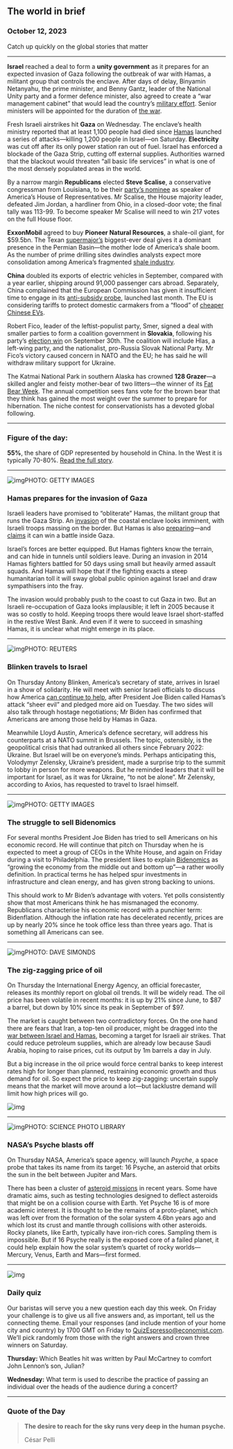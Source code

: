 ## The world in brief

### October 12, 2023

Catch up quickly on the global stories that matter



------



**Israel** reached a deal to form a **unity government** as it prepares for an expected invasion of Gaza following the outbreak of war with Hamas, a militant group that controls the enclave. After days of delay, Binyamin Netanyahu, the prime minister, and Benny Gantz, leader of the National Unity party and a former defence minister, also agreed to create a “war management cabinet” that would lead the country’s [military effort](https://www.economist.com/middle-east-and-africa/2023/10/11/brutal-urban-warfare-awaits-israels-army-in-gaza). Senior ministers will be appointed for the duration of [the war](https://www.economist.com/leaders/2023/10/08/the-lessons-from-hamass-assault-on-israel).

Fresh Israeli airstrikes hit **Gaza** on Wednesday. The enclave’s health ministry reported that at least 1,100 people had died since [Hamas](https://www.economist.com/middle-east-and-africa/2023/10/09/after-its-brutal-attack-hamas-is-calculating-its-next-move) launched a series of attacks—killing 1,200 people in Israel—on Saturday. **Electricity** was cut off after its only power station ran out of fuel. Israel has enforced a blockade of the Gaza Strip, cutting off external supplies. Authorities warned that the blackout would threaten “all basic life services” in what is one of the most densely populated areas in the world.

By a narrow margin **Republicans** elected **Steve Scalise**, a conservative congressman from Louisiana, to be their [party’s nominee](https://www.economist.com/the-economist-explains/2023/10/09/how-americas-house-of-representatives-will-choose-a-speaker) as speaker of America’s House of Representatives. Mr Scalise, the House majority leader, defeated Jim Jordan, a hardliner from Ohio, in a closed-door vote; the final tally was 113-99. To become speaker Mr Scalise will need to win 217 votes on the full House floor.

**ExxonMobil** agreed to buy **Pioneer Natural Resources**, a shale-oil giant, for $59.5bn. The Texan [supermajor’s](https://www.economist.com/business/what-is-exxonmobils-new-climate-strategy-worth/21807259) biggest-ever deal gives it a dominant presence in the Permian Basin—the mother lode of America’s shale boom. As the number of prime drilling sites dwindles analysts expect more consolidation among America’s fragmented [shale industry](https://www.economist.com/business/2021/07/10/the-mother-frackers-of-shale-now-resemble-opec).

**China** doubled its exports of electric vehicles in September, compared with a year earlier, shipping around 91,000 passenger cars abroad. Separately, China complained that the European Commission has given it insufficient time to engage in its [anti-subsidy probe](https://www.economist.com/business/2023/09/14/chinese-carmakers-are-under-scrutiny-in-europe), launched last month. The EU is considering tariffs to protect domestic carmakers from a “flood” of [cheaper Chinese EVs](https://www.economist.com/special-report/2023/04/14/cars-with-chinese-characteristics).

Robert Fico, leader of the leftist-populist party, Smer, signed a deal with smaller parties to form a coalition government in **Slovakia**, following his party’s [election win](https://www.economist.com/europe/2023/10/01/slovakia-gives-pro-russian-populist-nationalism-another-win) on September 30th. The coalition will include Hlas, a left-wing party, and the nationalist, pro-Russia Slovak National Party. Mr Fico’s victory caused concern in NATO and the EU; he has said he will withdraw military support for Ukraine.

The Katmai National Park in southern Alaska has crowned **128 Grazer**—a skilled angler and feisty mother-bear of two litters—the winner of its [Fat Bear Week](https://www.economist.com/united-states/2022/10/04/alaskas-fat-bear-week-proves-conservation-can-be-joyful). The annual competition sees fans vote for the brown bear that they think has gained the most weight over the summer to prepare for hibernation. The niche contest for conservationists has a devoted global following.



------



### Figure of the day: 

**55%**, the share of GDP represented by household in China. In the West it is typically 70-80%. [Read the full story](https://www.economist.com/finance-and-economics/2023/10/10/how-economists-have-underestimated-chinese-consumption).



------



![img](https://niceboy.online/insight/public/Espresso/PHOTOS/20231014_dap329.jpg)PHOTO: GETTY IMAGES

### Hamas prepares for the invasion of Gaza

Israeli leaders have promised to “obliterate” Hamas, the militant group that runs the Gaza Strip. An [invasion](https://www.economist.com/middle-east-and-africa/2023/10/11/brutal-urban-warfare-awaits-israels-army-in-gaza) of the coastal enclave looks imminent, with Israeli troops massing on the border. But Hamas is also [preparing](https://www.economist.com/middle-east-and-africa/2023/10/09/after-its-brutal-attack-hamas-is-calculating-its-next-move)—and [claims](https://www.economist.com/middle-east-and-africa/2023/10/11/a-hamas-leader-refuses-to-admit-his-group-planned-to-kill-civilians) it can win a battle inside Gaza.

Israel’s forces are better equipped. But Hamas fighters know the terrain, and can hide in tunnels until soldiers leave. During an invasion in 2014 Hamas fighters battled for 50 days using small but heavily armed assault squads. And Hamas will hope that if the fighting exacts a steep humanitarian toll it will sway global public opinion against Israel and draw sympathisers into the fray.

The invasion would probably push to the coast to cut Gaza in two. But an Israeli re-occupation of Gaza looks implausible; it left in 2005 because it was so costly to hold. Keeping troops there would leave Israel short-staffed in the restive West Bank. And even if it were to succeed in smashing Hamas, it is unclear what might emerge in its place.



------



![img](https://niceboy.online/insight/public/Espresso/PHOTOS/20231014_dap331.jpg)PHOTO: REUTERS

### Blinken travels to Israel

On Thursday Antony Blinken, America’s secretary of state, arrives in Israel in a show of solidarity. He will meet with senior Israeli officials to discuss how America [can continue to help](https://www.economist.com/united-states/2023/10/09/hamass-carnage-upends-joe-bidens-plans-for-the-middle-east), after President Joe Biden called Hamas’s attack “sheer evil” and pledged more aid on Tuesday. The two sides will also talk through hostage negotiations; Mr Biden has confirmed that Americans are among those held by Hamas in Gaza.

Meanwhile Lloyd Austin, America’s defence secretary, will address his counterparts at a NATO summit in Brussels. The topic, ostensibly, is the geopolitical crisis that had outranked all others since February 2022: Ukraine. But Israel will be on everyone’s minds. Perhaps anticipating this, Volodymyr Zelensky, Ukraine’s president, made a surprise trip to the summit to lobby in person for more weapons. But he reminded leaders that it will be important for Israel, as it was for Ukraine, “to not be alone”. Mr Zelensky, according to Axios, has requested to travel to Israel himself.



------



![img](https://niceboy.online/insight/public/Espresso/PHOTOS/20231014_dap325.jpg)PHOTO: GETTY IMAGES

### The struggle to sell Bidenomics

For several months President Joe Biden has tried to sell Americans on his economic record. He will continue that pitch on Thursday when he is expected to meet a group of CEOs in the White House, and again on Friday during a visit to Philadelphia. The president likes to explain [Bidenomics](https://www.economist.com/leaders/2022/10/27/the-risks-of-bidenomics-go-beyond-inflation) as “growing the economy from the middle out and bottom up”—a rather woolly definition. In practical terms he has helped spur investments in infrastructure and clean energy, and has given strong backing to unions.

This should work to Mr Biden’s advantage with voters. Yet polls consistently show that most Americans think he has mismanaged the economy. Republicans characterise his economic record with a punchier term: Bidenflation. Although the inflation rate has decelerated recently, prices are up by nearly 20% since he took office less than three years ago. That is something all Americans can see.



------



![img](https://niceboy.online/insight/public/Espresso/PHOTOS/20231014_dap330.jpg)PHOTO: DAVE SIMONDS

### The zig-zagging price of oil

On Thursday the International Energy Agency, an official forecaster, releases its monthly report on global oil trends. It will be widely read. The oil price has been volatile in recent months: it is up by 21% since June, to $87 a barrel, but down by 10% since its peak in September of $97.

The market is caught between two contradictory forces. On the one hand there are fears that Iran, a top-ten oil producer, might be dragged into the [war between Israel and Hamas](https://www.economist.com/middle-east-and-africa/2023/10/11/brutal-urban-warfare-awaits-israels-army-in-gaza), becoming a target for Israeli air strikes. That could reduce petroleum supplies, which are already low because Saudi Arabia, hoping to raise prices, cut its output by 1m barrels a day in July.

But a big increase in the oil price would force central banks to keep interest rates high for longer than planned, restraining economic growth and thus demand for oil. So expect the price to keep zig-zagging: uncertain supply means that the market will move around a lot—but lacklustre demand will limit how high prices will go.

![img](https://niceboy.online/insight/public/Espresso/PHOTOS/20231014_DAC037.jpg)



------



![img](https://niceboy.online/insight/public/Espresso/PHOTOS/20231014_dap323.jpg)PHOTO: SCIENCE PHOTO LIBRARY

### NASA’s Psyche blasts off

On Thursday NASA, America’s space agency, will launch *Psyche*, a space probe that takes its name from its target: 16 Psyche, an asteroid that orbits the sun in the belt between Jupiter and Mars.

There has been a cluster of [asteroid missions](https://www.economist.com/science-and-technology/2023/09/20/a-chunk-of-asteroid-is-coming-to-earth) in recent years. Some have dramatic aims, such as testing technologies designed to deflect asteroids that might be on a collision course with Earth. Yet Psyche 16 is of more academic interest. It is thought to be the remains of a proto-planet, which was left over from the formation of the solar system 4.6bn years ago and which lost its crust and mantle through collisions with other asteroids. Rocky planets, like Earth, typically have iron-rich cores. Sampling them is impossible. But if 16 Psyche really is the exposed core of a failed planet, it could help explain how the solar system’s quartet of rocky worlds—Mercury, Venus, Earth and Mars—first formed.



------



![img](https://niceboy.online/insight/public/Espresso/PHOTOS/QuizNEW_178.jpeg)

### Daily quiz

Our baristas will serve you a new question each day this week. On Friday your challenge is to give us all five answers and, as important, tell us the connecting theme. Email your responses (and include mention of your home city and country) by 1700 GMT on Friday to [QuizEspresso@economist.com](https://mail.google.com/mail/?view=cm&fs=1&tf=1&to=QuizEspresso@economist.com). We’ll pick randomly from those with the right answers and crown three winners on Saturday.

**Thursday:** Which Beatles hit was written by Paul McCartney to comfort John Lennon’s son, Julian?

**Wednesday:** What term is used to describe the practice of passing an individual over the heads of the audience during a concert?



------



### Quote of the Day

> **The desire to reach for the sky runs very deep in the human psyche.**
>
> César Pelli



